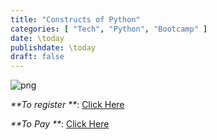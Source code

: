 ```yaml
---
title: "Constructs of Python"
categories: [ "Tech", "Python", "Bootcamp" ]
date: \today
publishdate: \today
draft: false
---
```



![png](/img/cop.png)

_**To
register
**_: [Click Here](https://docs.google.com/forms/d/e/1FAIpQLSfRuGJ-RHBObds4Gpch4H2kMNpLwA2cd6oOrDbUdFkz4Zk2XQ/viewform?usp=dialog)

_**To
Pay
**_: [Click Here](https://docs.google.com/forms/d/e/1FAIpQLScCtTgBljFvAFTai5MO0tVcQa1sJOVkSIMJu0WhOPrUDr_-iA/viewform?usp=sf_link)